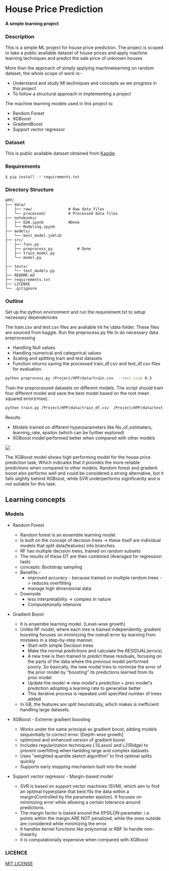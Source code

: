 
# House Price Prediction 
####  A simple learning project

### Description
This is a simple ML project for house price prediction. The project is scoped to take a public available dataset of house prices and 
apply machine learning techniques and predict the sale price of unknown houses 

More than the approach of simply applying machinelearning on random dataset, the whole scope
of work is:-

* Understand and study Ml techniques and concepts as we progress in this project
* To follow a structural approach in implementing a project

The machine learning models used in this project is:
* Random Forest
* XGBoost
* GradientBoost
* Support vector regressor

### Dataset
This is public available dataset obtained from [Kaggle](https://www.kaggle.com/competitions/house-prices-advanced-regression-techniques)

### Requirements
```bash
$ pip install -r requirements.txt
```


### Directory Structure
```plaintext
HPP/
├── data/
│   ├── raw/                # Raw data files
│   └── processed/          # Processed data files
├── notebooks/
│   ├── EDA.ipynb           #Done
│   └── Modeling.ipynb
├── models/
│   └── best_model.joblib
├── src/
│   ├── func.py
│   ├── preprocess.py           # Done
│   ├── train_model.py
│   └── model.py
│ 
├── tests/
│   └── test_models.py
├── README.md
├── requirements.txt
├── LICENSE
└── .gitignore
```

### Outline
Set up the python environment and run the requirement.txt to setup necessary
dependencies

The train.csv and test.csv files are avaliable int he \data folder. These 
files are sourced from kaggle. Run the preprocess.py file to do necessary 
data preprocessing
  * Handling Null values
  * Handling numerical and categorical values
  * Scaling and splitting train and test datasets
  * Function returns saving the processed train_df.csv and 
  test_df.csv files for evaluation.
```bash
python preprocess.py /Project/HPP/data/train.csv  --test_size 0.3
```
Train the preprocessed datasets on different models. The script should train
four different model and save the best model based on the root mean squared error(rmse).


```bash
python train.py /Project/HPP/data/train_df.csv  /Project/HPP/data/test_df.csv
```
Results
  * Models trained on different hyperparameters like No_of_estimaters, learning_rate, epsilon
    (which can be further explored)
  * XGBoost model performed better when compared with other models

![](https://github.com/Mabinuv/project_hpp/issues/1#issue-2630799888)

The XGBoost model shows high performing model for the house price prediction 
task, Which indicates that it provides the more reliable 
predictions when compared to other models. Random forest and gradient boost also 
performs well and could be considered a strong alternative, 
but it falls slightly behind 
XGBoost, while SVR underperforms significantly and is 
not suitable for this task.

## Learning concepts

### Models
- Random Forest
    * Random forest is an ensemble learning model.
    * Is built on the concept of decision trees -> these itself are individual models that split data(features) into branches
    * RF has multiple decision trees, trained on random subsets
    * The results of these DT are then combined (Averaged for regression task)
    * concepts: Bootstrap sampling
    * Benefits:-
      * improved accuracy - because trained on multiple random trees -> reduces overfitting
      * manage high dimensional data
    * Downside
      * less interpretability -> complex in nature
      * Computationally intensive

- Gradient Boost
  * It is ensemble learning model. [Level-wise growth]
  * Unlike RF model, where each tree is trained independently, gradient boosting 
  focuses on minimizing the overall error by learning from mistakes 
  in a step-by-step manner.
    * Start with simple Decision trees
    * Make the normal predictions and calculate the RESIDUAL(errors)
    * A new tree is then trained to predict these residuals,
    focusing on the parts of the data where the previous model performed poorly. 
    So basically, the new model tries to minimize the error of the prior model 
    by “boosting” its predictions learned from its prior model
    * Update the model => new model's prediction + prev model's prediction adopting a learning rate
    to generalise better
    * This iterative process is repeated until specified number of trees added
  * In GB, the features are split heuristically, which makes is inefficient handling 
  large datasets.

- XGBoost - Extreme gradient boosting
  * Works under the same principal as gradient boost, adding models sequentially 
  to correct error. [Depth-wise growth]
  * optimized and enhanced version of gradient boost
  * Includes regularization techniques L1(Lasso) and L2(Ridge) to prevent
  overfitting when hanlding large and complex datasets
  * Uses "weighted quantile sketch algorithm" to find optimal splits quickly
  * Supports early stopping mechanism built into the model

- Support vector regressor - Margin-based model
  * SVR is based on support vector machines (SVM), which aim to find an 
  optimal hyperplane that best fits the data within a margin(Controlled by the parameter epsilon).
  It focuses on minimizing error while allowing a certain tolerance around predictions. 
  * The margin factor is based around the EPSILON parameter. i.e. points within the margin ARE NOT penalized,
  while the ones outside are considered while minimizing the error.
  * It handles kernel functions like polynomial or RBF to handle non-linearity
  * it is computationally expensive when compared with XGBoost

### LICENCE
[MIT LICENSE](LICENSE)